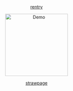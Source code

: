 
⠀
<p align="center">
  <a href="https://rentry.co/cipherites">rentry</a>
</p>

<p align="center">
<a href="https://embed.tumblr.com/embed/post/t:1ttrqRAa_1FifsH5pFjU1w/774356974734327808/v2">
  <img src="https://cdn.discordapp.com/attachments/1062717625764950068/1432001420189761657/Untitled1615_20251026214157.png?ex=68ff76bf&is=68fe253f&hm=2404f6d0b57f42b448622050ebd7ec3a282adfed87e5c3f27d09c3c73eb48733&" alt="Demo" width="200">
</a>
  
<p align="center">
  <a href="https://cipherites.straw.page">strawpage</a>
</p>
⠀
